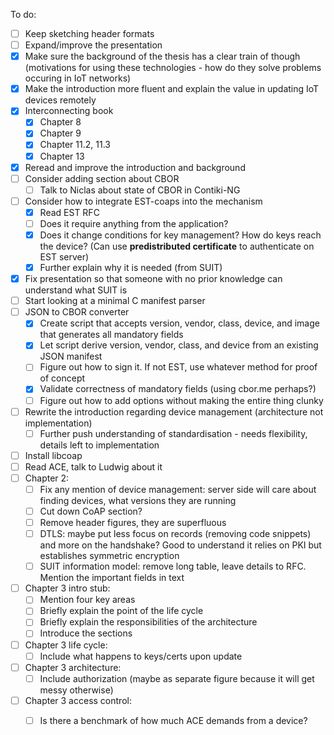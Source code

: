 To do:

- [ ] Keep sketching header formats
- [ ] Expand/improve the presentation
- [x] Make sure the background of the thesis has a clear train of though (motivations for using these technologies - how do they solve problems occuring in IoT networks)
- [x] Make the introduction more fluent and explain the value in updating IoT devices remotely
- [x] Interconnecting book
  - [x] Chapter 8
  - [x] Chapter 9
  - [x] Chapter 11.2, 11.3
  - [x] Chapter 13
- [x] Reread and improve the introduction and background
- [ ] Consider adding section about CBOR
  - [ ] Talk to Niclas about state of CBOR in Contiki-NG
- [ ] Consider how to integrate EST-coaps into the mechanism
  - [x] Read EST RFC
  - [ ] Does it require anything from the application?
  - [x] Does it change conditions for key management? How do keys reach the device? (Can use <b>predistributed certificate</b> to authenticate on EST server)
  - [x] Further explain why it is needed (from SUIT)
- [x] Fix presentation so that someone with no prior knowledge can understand what SUIT is
- [ ] Start looking at a minimal C manifest parser
- [ ] JSON to CBOR converter
  - [x] Create script that accepts version, vendor, class, device, and image that generates all mandatory fields
  - [x] Let script derive version, vendor, class, and device from an existing JSON manifest
  - [ ] Figure out how to sign it. If not EST, use whatever method for proof of concept
  - [x] Validate correctness of mandatory fields (using cbor.me perhaps?)
  - [ ] Figure out how to add options without making the entire thing clunky
- [ ] Rewrite the introduction regarding device management (architecture not implementation)
  - [ ] Further push understanding of standardisation - needs flexibility, details left to implementation
- [ ] Install libcoap
- [ ] Read ACE, talk to Ludwig about it
- [ ] Chapter 2:
  - [ ] Fix any mention of device management: server side will care about finding devices, what versions they are running
  - [ ] Cut down CoAP section?
  - [ ] Remove header figures, they are superfluous
  - [ ] DTLS: maybe put less focus on records (removing code snippets) and more on the handshake? Good to understand it relies on PKI but establishes symmetric encryption
  - [ ] SUIT information model: remove long table, leave details to RFC. Mention the important fields in text
- [ ] Chapter 3 intro stub:
  - [ ] Mention four key areas
  - [ ] Briefly explain the point of the life cycle
  - [ ] Briefly explain the responsibilities of the architecture
  - [ ] Introduce the sections
- [ ] Chapter 3 life cycle:
  - [ ] Include what happens to keys/certs upon update
- [ ] Chapter 3 architecture:
  - [ ] Include authorization (maybe as separate figure because it will get messy otherwise)
- [ ] Chapter 3 access control:
  - [ ] Is there a benchmark of how much ACE demands from a device?

